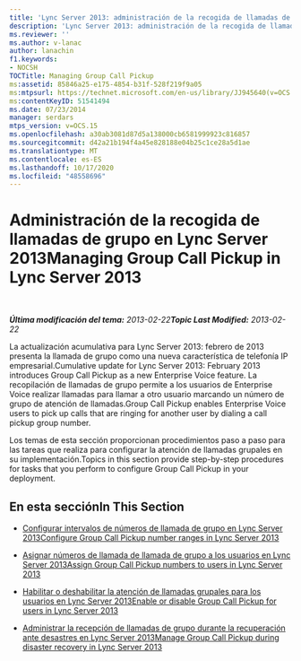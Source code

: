 ```yaml
---
title: 'Lync Server 2013: administración de la recogida de llamadas de grupo'
description: 'Lync Server 2013: administración de la recogida de llamadas de grupo.'
ms.reviewer: ''
ms.author: v-lanac
author: lanachin
f1.keywords:
- NOCSH
TOCTitle: Managing Group Call Pickup
ms:assetid: 85846a25-e175-4854-b31f-528f219f9a05
ms:mtpsurl: https://technet.microsoft.com/en-us/library/JJ945640(v=OCS.15)
ms:contentKeyID: 51541494
ms.date: 07/23/2014
manager: serdars
mtps_version: v=OCS.15
ms.openlocfilehash: a30ab3081d87d5a138000cb6581999923c816857
ms.sourcegitcommit: d42a21b194f4a45e828188e04b25c1ce28a5d1ae
ms.translationtype: MT
ms.contentlocale: es-ES
ms.lasthandoff: 10/17/2020
ms.locfileid: "48558696"
---
```

# <a name="managing-group-call-pickup-in-lync-server-2013"></a><span data-ttu-id="82ef5-103">Administración de la recogida de llamadas de grupo en Lync Server 2013</span><span class="sxs-lookup"><span data-stu-id="82ef5-103">Managing Group Call Pickup in Lync Server 2013</span></span>

<div data-xmlns="http://www.w3.org/1999/xhtml">

<div class="topic" data-xmlns="http://www.w3.org/1999/xhtml" data-msxsl="urn:schemas-microsoft-com:xslt" data-cs="https://msdn.microsoft.com/">

<div data-asp="https://msdn2.microsoft.com/asp">



</div>

<div id="mainSection">

<div id="mainBody">

<span> </span>

<span data-ttu-id="82ef5-104">_**Última modificación del tema:** 2013-02-22_</span><span class="sxs-lookup"><span data-stu-id="82ef5-104">_**Topic Last Modified:** 2013-02-22_</span></span>

<span data-ttu-id="82ef5-105">La actualización acumulativa para Lync Server 2013: febrero de 2013 presenta la llamada de grupo como una nueva característica de telefonía IP empresarial.</span><span class="sxs-lookup"><span data-stu-id="82ef5-105">Cumulative update for Lync Server 2013: February 2013 introduces Group Call Pickup as a new Enterprise Voice feature.</span></span> <span data-ttu-id="82ef5-106">La recopilación de llamadas de grupo permite a los usuarios de Enterprise Voice realizar llamadas para llamar a otro usuario marcando un número de grupo de atención de llamadas.</span><span class="sxs-lookup"><span data-stu-id="82ef5-106">Group Call Pickup enables Enterprise Voice users to pick up calls that are ringing for another user by dialing a call pickup group number.</span></span>

<span data-ttu-id="82ef5-107">Los temas de esta sección proporcionan procedimientos paso a paso para las tareas que realiza para configurar la atención de llamadas grupales en su implementación.</span><span class="sxs-lookup"><span data-stu-id="82ef5-107">Topics in this section provide step-by-step procedures for tasks that you perform to configure Group Call Pickup in your deployment.</span></span>

<div>

## <a name="in-this-section"></a><span data-ttu-id="82ef5-108">En esta sección</span><span class="sxs-lookup"><span data-stu-id="82ef5-108">In This Section</span></span>

  - [<span data-ttu-id="82ef5-109">Configurar intervalos de números de llamada de grupo en Lync Server 2013</span><span class="sxs-lookup"><span data-stu-id="82ef5-109">Configure Group Call Pickup number ranges in Lync Server 2013</span></span>](lync-server-2013-configure-group-call-pickup-number-ranges.md)

  - [<span data-ttu-id="82ef5-110">Asignar números de llamada de llamada de grupo a los usuarios en Lync Server 2013</span><span class="sxs-lookup"><span data-stu-id="82ef5-110">Assign Group Call Pickup numbers to users in Lync Server 2013</span></span>](lync-server-2013-assign-group-call-pickup-numbers-to-users.md)

  - [<span data-ttu-id="82ef5-111">Habilitar o deshabilitar la atención de llamadas grupales para los usuarios en Lync Server 2013</span><span class="sxs-lookup"><span data-stu-id="82ef5-111">Enable or disable Group Call Pickup for users in Lync Server 2013</span></span>](lync-server-2013-enable-or-disable-group-call-pickup-for-users.md)

  - [<span data-ttu-id="82ef5-112">Administrar la recepción de llamadas de grupo durante la recuperación ante desastres en Lync Server 2013</span><span class="sxs-lookup"><span data-stu-id="82ef5-112">Manage Group Call Pickup during disaster recovery in Lync Server 2013</span></span>](lync-server-2013-manage-group-call-pickup-during-disaster-recovery.md)

</div>

</div>

<span> </span>

</div>

</div>

</div>

